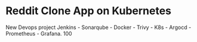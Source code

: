 # Reddit Clone App on Kubernetes
New Devops project  Jenkins - Sonarqube - Docker - Trivy - K8s - Argocd - Prometheus - Grafana. 100





